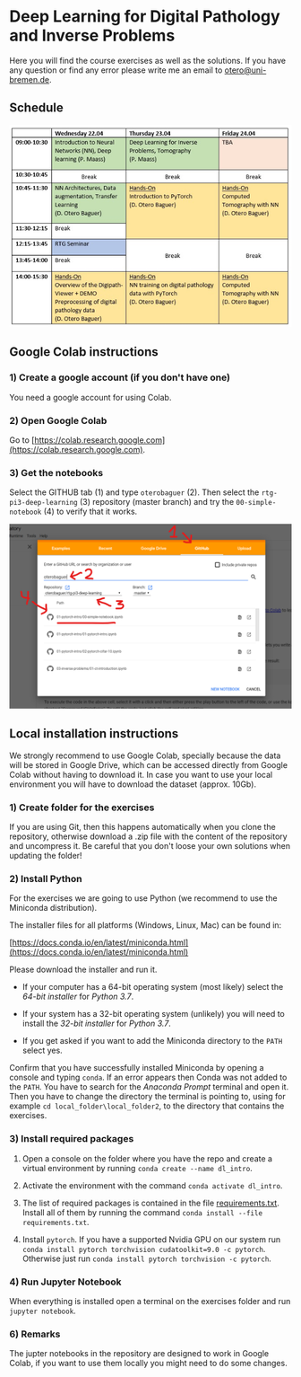 # Deep Learning for Digital Pathology and Inverse Problems

Here you will find the course exercises as well as the solutions.
If you have any question or find any error please write me an email to otero@uni-bremen.de.

## Schedule

![](schedule.jpg)

## Google Colab instructions

### 1) Create a google account (if you don't have one)

You need a google account for using Colab.

### 2) Open Google Colab

Go to [https://colab.research.google.com](https://colab.research.google.com).

### 3) Get the notebooks

Select the GITHUB tab (1) and type `oterobaguer` (2). Then select the `rtg-pi3-deep-learning` (3) repository (master branch) and try the `00-simple-notebook` (4) to verify that it works.

![](google-colab.png)

## Local installation instructions

We strongly recommend to use Google Colab, specially because the data will be stored in Google Drive, which can be accessed directly from Google Colab without having to download it. In case you want to use your local environment you will have to download the dataset (approx. 10Gb).

### 1) Create folder for the exercises 
If you are using Git, then this happens automatically when you clone the repository, otherwise download a .zip file with the content of the repository and uncompress it. Be careful that you don't loose your own solutions when updating the folder!

### 2) Install Python

For the exercises we are going to use Python (we recommend to use the Miniconda distribution).

The installer files for all platforms (Windows, Linux, Mac) can be found in:

[https://docs.conda.io/en/latest/miniconda.html](https://docs.conda.io/en/latest/miniconda.html)

Please download the installer and run it.

 - If your computer has a 64-bit operating system (most likely) select the *64-bit installer* for *Python 3.7*.

 - If your system has a 32-bit operating system (unlikely) you will need to install the *32-bit installer* for *Python 3.7*.
 
 - If you get asked if you want to add the Miniconda directory to the `PATH` select yes.
 
 
Confirm that you have successfully installed Miniconda by opening a console and typing `conda`. If an error appears then Conda was not added to the `PATH`. You have to search for the *Anaconda Prompt* terminal and open it. Then you have to change the directory the terminal is pointing to, using for example `cd local_folder\local_folder2`, to the directory that contains the exercises.
 
### 3) Install required packages

1. Open a console on the folder where you have the repo and create a virtual environment by running `conda create --name dl_intro`.

2. Activate the environment with the command `conda activate dl_intro`.

3. The list of required packages is contained in the file [requirements.txt](/requirements.txt). Install all of them by running the command `conda install --file requirements.txt`.

4. Install `pytorch`. If you have a supported Nvidia GPU on our system run `conda install pytorch torchvision cudatoolkit=9.0 -c pytorch`. Otherwise just run `conda install pytorch torchvision -c pytorch`.


### 4) Run Jupyter Notebook
When everything is installed open a terminal on the exercises folder and run `jupyter notebook`.

### 6) Remarks
The jupter notebooks in the repository are designed to work in Google Colab, if you want to use them locally you might need to do some changes.
